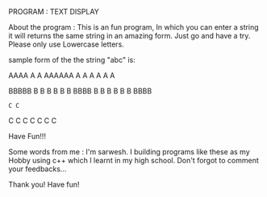 PROGRAM	:	TEXT DISPLAY


About the program :
	This is an fun program, In which you can enter a string it will returns the same string in an amazing form. Just go and have a try. Please only use Lowercase letters.


sample form of the the string "abc" is:

 AAAA
A    A
AAAAAA
A    A
A    A
A    A

BBBBB
B    B
B     B
B    B
BBBB
B    B
B     B
B    B
BBBB

    C C
  C
 C
C
 C
  C
    C C


Have Fun!!!



Some words from me :
	I'm sarwesh. I building programs like these as my Hobby using c++ which I learnt in my high school. Don't forgot to comment your feedbacks...

Thank you!
Have fun!
